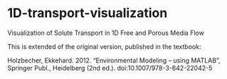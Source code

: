 # 1D-transport-visualization
Visualization of Solute Transport in 1D Free and Porous Media Flow

This is extended of the original version, published in the textbook: 

Holzbecher, Ekkehard. 2012. “Environmental Modeling – using MATLAB”, Springer Publ., Heidelberg (2nd ed.). doi:10.1007/978-3-642-22042-5
